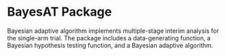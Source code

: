 # BayesAT Package
Bayesian adaptive algorithm implements multiple-stage interim analysis for the single-arm trial. The package includes a data-generating function, a Bayesian hypothesis testing function, and a Bayesian adaptive algorithm. 

